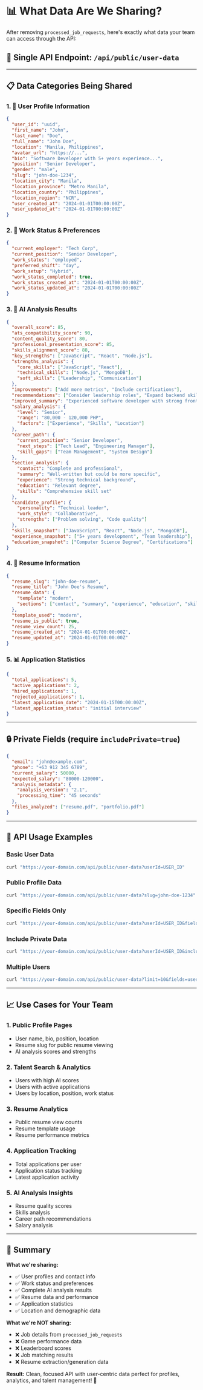 # 📊 **What Data Are We Sharing?**

After removing `processed_job_requests`, here's exactly what data your team can access through the API:

## 🎯 **Single API Endpoint**: `/api/public/user-data`

---

## 📋 **Data Categories Being Shared**

### **1. 👤 User Profile Information**
```json
{
  "user_id": "uuid",
  "first_name": "John",
  "last_name": "Doe", 
  "full_name": "John Doe",
  "location": "Manila, Philippines",
  "avatar_url": "https://...",
  "bio": "Software Developer with 5+ years experience...",
  "position": "Senior Developer",
  "gender": "male",
  "slug": "john-doe-1234",
  "location_city": "Manila",
  "location_province": "Metro Manila", 
  "location_country": "Philippines",
  "location_region": "NCR",
  "user_created_at": "2024-01-01T00:00:00Z",
  "user_updated_at": "2024-01-01T00:00:00Z"
}
```

### **2. 💼 Work Status & Preferences**
```json
{
  "current_employer": "Tech Corp",
  "current_position": "Senior Developer",
  "work_status": "employed",
  "preferred_shift": "day",
  "work_setup": "Hybrid",
  "work_status_completed": true,
  "work_status_created_at": "2024-01-01T00:00:00Z",
  "work_status_updated_at": "2024-01-01T00:00:00Z"
}
```

### **3. 🤖 AI Analysis Results**
```json
{
  "overall_score": 85,
  "ats_compatibility_score": 90,
  "content_quality_score": 80,
  "professional_presentation_score": 85,
  "skills_alignment_score": 88,
  "key_strengths": ["JavaScript", "React", "Node.js"],
  "strengths_analysis": {
    "core_skills": ["JavaScript", "React"],
    "technical_skills": ["Node.js", "MongoDB"],
    "soft_skills": ["Leadership", "Communication"]
  },
  "improvements": ["Add more metrics", "Include certifications"],
  "recommendations": ["Consider leadership roles", "Expand backend skills"],
  "improved_summary": "Experienced software developer with strong frontend skills...",
  "salary_analysis": {
    "level": "Senior",
    "range": "80,000 - 120,000 PHP",
    "factors": ["Experience", "Skills", "Location"]
  },
  "career_path": {
    "current_position": "Senior Developer",
    "next_steps": ["Tech Lead", "Engineering Manager"],
    "skill_gaps": ["Team Management", "System Design"]
  },
  "section_analysis": {
    "contact": "Complete and professional",
    "summary": "Well-written but could be more specific",
    "experience": "Strong technical background",
    "education": "Relevant degree",
    "skills": "Comprehensive skill set"
  },
  "candidate_profile": {
    "personality": "Technical leader",
    "work_style": "Collaborative",
    "strengths": ["Problem solving", "Code quality"]
  },
  "skills_snapshot": ["JavaScript", "React", "Node.js", "MongoDB"],
  "experience_snapshot": ["5+ years development", "Team leadership"],
  "education_snapshot": ["Computer Science Degree", "Certifications"]
}
```

### **4. 📄 Resume Information**
```json
{
  "resume_slug": "john-doe-resume",
  "resume_title": "John Doe's Resume",
  "resume_data": {
    "template": "modern",
    "sections": ["contact", "summary", "experience", "education", "skills"]
  },
  "template_used": "modern",
  "resume_is_public": true,
  "resume_view_count": 25,
  "resume_created_at": "2024-01-01T00:00:00Z",
  "resume_updated_at": "2024-01-01T00:00:00Z"
}
```

### **5. 📊 Application Statistics**
```json
{
  "total_applications": 5,
  "active_applications": 2,
  "hired_applications": 1,
  "rejected_applications": 1,
  "latest_application_date": "2024-01-15T00:00:00Z",
  "latest_application_status": "initial interview"
}
```

---

## 🔒 **Private Fields** (require `includePrivate=true`)
```json
{
  "email": "john@example.com",
  "phone": "+63 912 345 6789",
  "current_salary": 50000,
  "expected_salary": "80000-120000",
  "analysis_metadata": {
    "analysis_version": "2.1",
    "processing_time": "45 seconds"
  },
  "files_analyzed": ["resume.pdf", "portfolio.pdf"]
}
```

---

## 🚀 **API Usage Examples**

### **Basic User Data**
```bash
curl "https://your-domain.com/api/public/user-data?userId=USER_ID"
```

### **Public Profile Data**
```bash
curl "https://your-domain.com/api/public/user-data?slug=john-doe-1234"
```

### **Specific Fields Only**
```bash
curl "https://your-domain.com/api/public/user-data?userId=USER_ID&fields=full_name,position,overall_score,key_strengths"
```

### **Include Private Data**
```bash
curl "https://your-domain.com/api/public/user-data?userId=USER_ID&includePrivate=true"
```

### **Multiple Users**
```bash
curl "https://your-domain.com/api/public/user-data?limit=10&fields=user_id,full_name,overall_score,total_applications"
```

---

## 📈 **Use Cases for Your Team**

### **1. Public Profile Pages**
- User name, bio, position, location
- Resume slug for public resume viewing
- AI analysis scores and strengths

### **2. Talent Search & Analytics**
- Users with high AI scores
- Users with active applications
- Users by location, position, work status

### **3. Resume Analytics**
- Public resume view counts
- Resume template usage
- Resume performance metrics

### **4. Application Tracking**
- Total applications per user
- Application status tracking
- Latest application activity

### **5. AI Analysis Insights**
- Resume quality scores
- Skills analysis
- Career path recommendations
- Salary analysis

---

## 🎯 **Summary**

**What we're sharing:**
- ✅ User profiles and contact info
- ✅ Work status and preferences  
- ✅ Complete AI analysis results
- ✅ Resume data and performance
- ✅ Application statistics
- ✅ Location and demographic data

**What we're NOT sharing:**
- ❌ Job details from `processed_job_requests`
- ❌ Game performance data
- ❌ Leaderboard scores
- ❌ Job matching results
- ❌ Resume extraction/generation data

**Result:** Clean, focused API with user-centric data perfect for profiles, analytics, and talent management! 🎉
